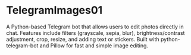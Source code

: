 # TelegramImages01
A Python-based Telegram bot that allows users to edit photos directly in chat. Features include filters (grayscale, sepia, blur), brightness/contrast adjustment, crop, resize, and adding text or stickers. Built with python-telegram-bot and Pillow for fast and simple image editing.
